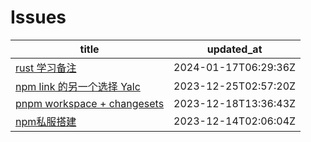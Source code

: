 # Issues
| title | updated_at |
| --- | --- |
| [rust 学习备注](https://github.com/sxy15/ISSUE/issues/5) | 2024-01-17T06:29:36Z |
| [npm link 的另一个选择 Yalc](https://github.com/sxy15/ISSUE/issues/4) | 2023-12-25T02:57:20Z |
| [pnpm workspace + changesets](https://github.com/sxy15/ISSUE/issues/3) | 2023-12-18T13:36:43Z |
| [npm私服搭建](https://github.com/sxy15/ISSUE/issues/1) | 2023-12-14T02:06:04Z |
